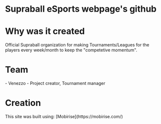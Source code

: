 # Supraball eSports webpage's github
<h1>Why was it created</h1>
Official Supraball organization for making Tournaments/Leagues for the players every week/month to keep the "competetive momentum".
<h1>Team</h1> 
- Venezzo - Project creator, Tournament manager
<h1>Creation</h1> 
This site was built using: [Mobirise](https://mobirise.com/)


